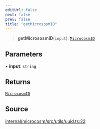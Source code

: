 ```yaml
---
editUrl: false
next: false
prev: false
title: "getMicrososmID"
---
```


> **getMicrososmID**(`input`): [`MicrocosmID`](../type-aliases/MicrocosmID.md)

## Parameters

• **input**: `string`

## Returns

[`MicrocosmID`](../type-aliases/MicrocosmID.md)

## Source

[internal/microcosm/src/utils/uuid.ts:22](https://github.com/nodenogg-in/alpha-p2p/blob/8383a4b/internal/microcosm/src/utils/uuid.ts#L22)
